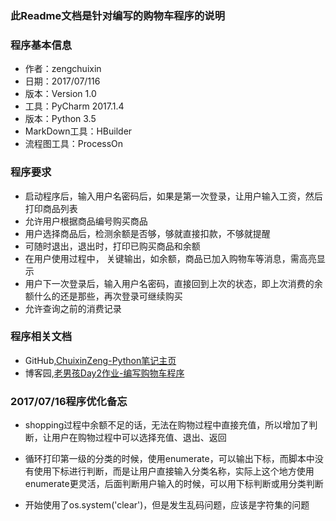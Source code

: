 ### 此Readme文档是针对编写的购物车程序的说明


### 程序基本信息

- 作者：zengchuixin
- 日期：2017/07/116
- 版本：Version 1.0
- 工具：PyCharm 2017.1.4
- 版本：Python 3.5
- MarkDown工具：HBuilder
- 流程图工具：ProcessOn

### 程序要求

- 启动程序后，输入用户名密码后，如果是第一次登录，让用户输入工资，然后打印商品列表
- 允许用户根据商品编号购买商品
- 用户选择商品后，检测余额是否够，够就直接扣款，不够就提醒 
- 可随时退出，退出时，打印已购买商品和余额
- 在用户使用过程中， 关键输出，如余额，商品已加入购物车等消息，需高亮显示
- 用户下一次登录后，输入用户名密码，直接回到上次的状态，即上次消费的余额什么的还是那些，再次登录可继续购买
- 允许查询之前的消费记录

### 程序相关文档

- GitHub,[ChuixinZeng-Python笔记主页](https://github.com/ChuixinZeng/PythonStudyCode/tree/master/PythonCode-OldBoy/Day2)
- 博客园,[老男孩Day2作业-编写购物车程序](http://www.cnblogs.com/ChuixinZeng/p/JamieZeng_Day2.html)

### 2017/07/16程序优化备忘

- shopping过程中余额不足的话，无法在购物过程中直接充值，所以增加了判断，让用户在购物过程中可以选择充值、退出、返回

- 循环打印第一级的分类的时候，使用enumerate，可以输出下标，而脚本中没有使用下标进行判断，而是让用户直接输入分类名称，实际上这个地方使用enumerate更灵活，后面判断用户输入的时候，可以用下标判断或用分类判断

- 开始使用了os.system('clear')，但是发生乱码问题，应该是字符集的问题
